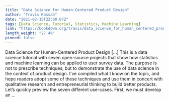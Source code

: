 ```yaml
---
title: "Data Science for Human-Centered Product Design"
author: "Travis Kassab"
date: "2021-02-15T22:08:07Z"
tags: [Data Science, Tutorial, Statistics, Machine Learning]
link: "https://bookdown.org/travis/data_science_for_human_centered_product_design/"
length_weight: "27.4%"
pinned: false
---
```


Data Science for Human-Centered Product Design [...] This is a data science tutorial with seven open-source projects that show how statistics and machine learning can be applied to user survey data. The purpose is not to prescribe techniques, but to demonstrate the use of data science in the context of product design. I’ve compiled what I know on the topic, and hope readers adopt some of these techniques and use them in concert with qualitative research and entrepreneurial thinking to build better products. Let’s quickly preview the seven different use-cases. First, we must develop an ...
